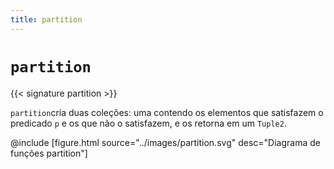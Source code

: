 ```yaml
---
title: partition
---
```


# `partition`

{{< signature partition >}}

`partition`cria duas coleções: uma contendo os elementos que satisfazem o predicado `p` e os que não o satisfazem, e os retorna em um `Tuple2`.

@include [figure.html source="../images/partition.svg" desc="Diagrama de funções partition"]

